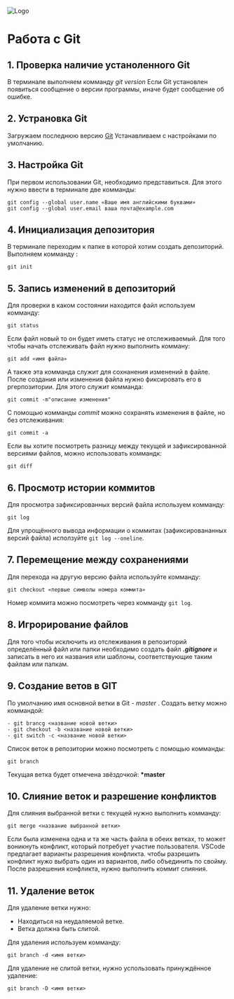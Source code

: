 ![Logo](Git-Logo-1788C.png)
# Работа с Git 
## 1. Проверка наличие устаноленного Git
В терминале выполняем комманду *git version*
Если Git установлен появиться сообщение о версии программы, иначе будет сообщение об ошибке.
## 2. Устрановка Git
Загружаем последнюю версию  [Git](https://git-scm.com/downloads)
Устанавливаем с настройками по умолчанию.
## 3. Настройка Git
При первом использовании Git, необходимо представиться. Для этого нужно ввести в терминале две комманды:
```
git config --global user.name «Ваше имя английскими буквами»
git config --global user.email ваша почта@example.com
```
## 4. Инициализация депозитория
В терминале переходим к папке в которой хотим создать депозиторий. Выполняем комманду :
~~~
git init
~~~
## 5. Запись изменений в депозиторий
Для проверки в каком состоянии находится файл используем комманду:
```
git status
```
Если файл новый то он будет иметь статус не отслеживаемый. Для того чтобы начать отслеживать файл нужно выполнить комману:
```
git add «имя файла»
```
А также эта комманда служит для сохнанения изменений в файле.
После создания или изменения файла нужно фиксировать его в ргерпозитории. Для этого служит комманда:
```
git commit -m"описание изменения"
```
С помощью комманды *commit* можно сохранять изменения в файле, но без отслеживания:
```
git commit -a
```
Если вы хотите посмотреть разницу между текущей и зафиксированной версиями файлов, можно использовать коммандк:
```
git diff
```
## 6. Просмотр истории коммитов
Для просмотра зафиксированных версий файла используем комманду:
```
git log
```
 Для упрощённого вывода информации о коммитах (зафиксировананных версий файла) исползуйте `git log --oneline`.
## 7. Перемещение между сохранениями
Для перехода на другую версию файла используйте комманду:
```
git checkout «первые символы номера коммита»
```
Номер коммита можно посмотреть через комманду `git log`.

## 8. Игрорирование файлов
Для того чтобы исключить из отслеживания в репозиторий определённый файл или папки необходимо создать файл *__.gitignore__* и записать в него их названия или шаблоны, соответствующие таким файлам или папкам.

## 9. Создание ветов в GIT
По умолчанию имя основной ветки в Git - *master* . 
Создать ветку можно коммандой:
```
- git brancg <название новой ветки>
- git checkout -b <название новой ветки>
- git switch -c <название новой ветки>
``` 
Список веток в репозитории можно посмотреть с помощью комманды:
```
git branch
```
Текущая ветка будет отмечена звёздочкой: **\*master**

## 10. Слияние веток и разрешение конфликтов
Для слияния выбранной ветки с текущей нужно выполнить комманду:
```
git merge <название выбранной ветки>
```
Если была изменена одна и та же часть файла в обеих ветках, то может воникнуть конфликт, который потребует участие пользователя.
VSCode предлагает варианты разрешения конфликта.
чтобы разрешить конфликт нужо выбрать один из вариантов, либо объединить по свойму.
После разрешения конфликта, нужно выполнить коммит слияния.
## 11. Удаление веток
Для удаление ветки нужно:
* Находиться на неудаляемой ветке.
* Ветка должна быть слитой.

Для удаления используем комманду:
```
git branch -d <имя ветки>
```
Для удаление не слитой ветки, нужно успользовать принуждённое удаление:
```
git branch -D <имя ветки>
```